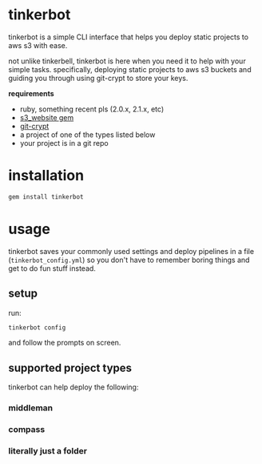 # tinkerbot

tinkerbot is a simple CLI interface that helps you deploy static projects to aws s3 with ease.

not unlike tinkerbell, tinkerbot is here when you need it to help with your simple tasks. specifically, deploying static projects to aws s3 buckets and guiding you through using git-crypt to store your keys.

**requirements**

- ruby, something recent pls (2.0.x, 2.1.x, etc)
- [s3_website gem](https://github.com/laurilehmijoki/s3_website)
- [git-crypt](https://github.com/AGWA/git-crypt)
- a project of one of the types listed below
- your project is in a git repo

# installation

```bash
gem install tinkerbot
```

# usage

tinkerbot saves your commonly used settings and deploy pipelines in a file (`tinkerbot_config.yml`) so you don't have to remember boring things and get to do fun stuff instead. 

## setup

run:

```bash
tinkerbot config
```

and follow the prompts on screen.

## supported project types

tinkerbot can help deploy the following:

### middleman

### compass

### literally just a folder
